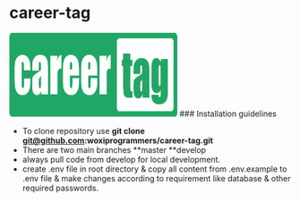 # career-tag

<img src="public/assets/logos/careerscore_logo_lang.png" alt="Image of CareerTag" height="150" width="300"/>
### Installation guidelines

 - To clone repository use **git clone git@github.com:woxiprogrammers/career-tag.git**
 - There are two main branches
 **master
 **develop
 - always pull code from develop for local development.
 - create .env file in root directory & copy all content from .env.example to .env file & make changes according to requirement like database & other required passwords.
